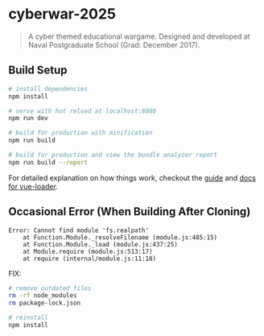 # cyberwar-2025

> A cyber themed educational wargame. Designed and developed at Naval Postgraduate School (Grad: December 2017).

## Build Setup

``` bash
# install dependencies
npm install

# serve with hot reload at localhost:8080
npm run dev

# build for production with minification
npm run build

# build for production and view the bundle analyzer report
npm run build --report
```

For detailed explanation on how things work, checkout the [guide](http://vuejs-templates.github.io/webpack/) and [docs for vue-loader](http://vuejs.github.io/vue-loader).


## Occasional Error (When Building After Cloning)
```
Error: Cannot find module 'fs.realpath'
    at Function.Module._resolveFilename (module.js:485:15)
    at Function.Module._load (module.js:437:25)
    at Module.require (module.js:513:17)
    at require (internal/module.js:11:18)
```
FIX:
``` bash
# remove outdated files
rm -rf node_modules
rm package-lock.json

# reinstall
npm install
```

